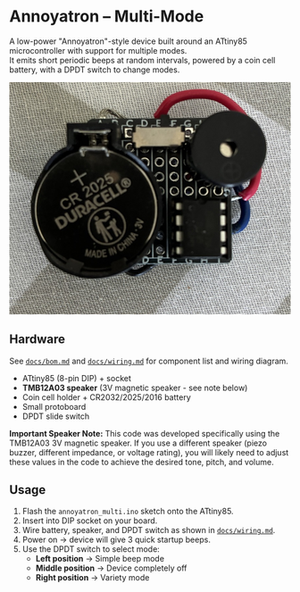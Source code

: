 # Annoyatron – Multi-Mode
A low-power "Annoyatron"-style device built around an ATtiny85 microcontroller with support for multiple modes.  
It emits short periodic beeps at random intervals, powered by a coin cell battery, with a DPDT switch to change modes.

![Front View](images/front.jpg)

## Hardware
See [`docs/bom.md`](docs/bom.md) and [`docs/wiring.md`](docs/wiring.md) for component list and wiring diagram.  
- ATtiny85 (8-pin DIP) + socket  
- **TMB12A03 speaker** (3V magnetic speaker - see note below)
- Coin cell holder + CR2032/2025/2016 battery  
- Small protoboard  
- DPDT slide switch  

**Important Speaker Note:** This code was developed specifically using the TMB12A03 3V magnetic speaker. If you use a different speaker (piezo buzzer, different impedance, or voltage rating), you will likely need to adjust these values in the code to achieve the desired tone, pitch, and volume.

## Usage
1. Flash the `annoyatron_multi.ino` sketch onto the ATtiny85.  
2. Insert into DIP socket on your board.  
3. Wire battery, speaker, and DPDT switch as shown in [`docs/wiring.md`](docs/wiring.md).  
4. Power on → device will give 3 quick startup beeps.  
5. Use the DPDT switch to select mode:  
   - **Left position** → Simple beep mode  
   - **Middle position** → Device completely off  
   - **Right position** → Variety mode
